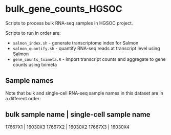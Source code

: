 # bulk_gene_counts_HGSOC

Scripts to process bulk RNA-seq samples in HGSOC project.

Scripts to run in order are:
- `salmon_index.sh` - generate transcriptome index for Salmon
- `salmon_quantify.sh` - quantify RNA-seq reads at transcript level using Salmon
- `gene_counts_tximeta.R` - import transcript counts and aggregate to gene counts using tximeta


## Sample names

Note that bulk and single-cell RNA-seq sample names in this dataset are in a different order:

bulk sample name | single-cell sample name
------------------------------------------
17667X1          | 16030X3
17667X2          | 16030X2
17667X3          | 16030X4

